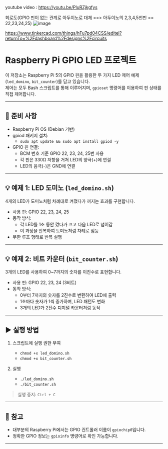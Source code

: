 youtube video :  https://youtu.be/PluRZjkgfys





회로도(GPIO 핀이 없는 관계로 아두이노로 대체 ==> 아두이노의 2,3,4,5번핀 == 22,23,24,25)
![image](https://github.com/user-attachments/assets/e9d092cf-80d8-4587-a01d-31360c34d2fa)

https://www.tinkercad.com/things/hFu7pd04CSS/editel?returnTo=%2Fdashboard%2Fdesigns%2Fcircuits



# Raspberry Pi GPIO LED 프로젝트

이 저장소는 Raspberry Pi 5의 GPIO 핀을 활용한 두 가지 LED 제어 예제(`led_domino`, `bit_counter`)를 담고 있습니다.  
제어는 모두 Bash 스크립트를 통해 이루어지며, `gpioset` 명령어를 이용하여 핀 상태를 직접 제어합니다.

---

## 🔧 준비 사항

- Raspberry Pi OS (Debian 기반)
- gpiod 패키지 설치:
  - `sudo apt update && sudo apt install gpiod -y`
- GPIO 핀 연결:
  - BCM 번호 기준 GPIO 22, 23, 24, 25번 사용
  - 각 핀은 330Ω 저항을 거쳐 LED의 양극(+)에 연결
  - LED의 음극(-)은 GND에 연결

---

## 💡 예제 1: LED 도미노 (`led_domino.sh`)

4개의 LED가 도미노처럼 차례대로 켜졌다가 꺼지는 효과를 구현합니다.

- 사용 핀: GPIO 22, 23, 24, 25
- 동작 방식:
  - 각 LED를 1초 동안 켰다가 끄고 다음 LED로 넘어감
  - 이 과정을 반복하여 도미노처럼 차례로 점등
- 무한 루프 형태로 반복 실행

---

## 💡 예제 2: 비트 카운터 (`bit_counter.sh`)

3개의 LED를 사용하여 0~7까지의 숫자를 이진수로 표현합니다.

- 사용 핀: GPIO 22, 23, 24 (3비트)
- 동작 방식:
  - 0부터 7까지의 숫자를 2진수로 변환하여 LED에 출력
  - 1초마다 숫자가 1씩 증가하며, LED 패턴도 변화
  - 3개의 LED가 2진수 디지털 카운터처럼 동작

---

## ▶️ 실행 방법

1. 스크립트에 실행 권한 부여
   - `chmod +x led_domino.sh`
   - `chmod +x bit_counter.sh`

2. 실행
   - `./led_domino.sh`
   - `./bit_counter.sh`

> 실행 중지: `Ctrl + C`

---

## 📌 참고

- 대부분의 Raspberry Pi에서는 GPIO 컨트롤러 이름이 `gpiochip0`입니다.
- 정확한 GPIO 정보는 `gpioinfo` 명령어로 확인 가능합니다.

---
